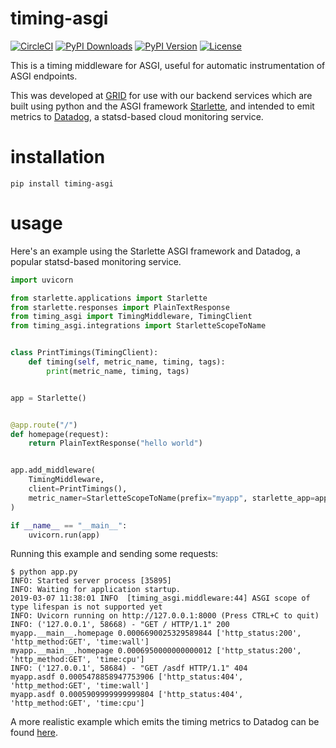 # timing-asgi
[![CircleCI](https://circleci.com/gh/steinnes/timing-asgi.svg?style=svg&circle-token=4e141ed4d7231ab6d00dc7b14624d759cf16e1d2)](https://circleci.com/gh/steinnes/timing-asgi)
[![PyPI Downloads](https://img.shields.io/pypi/dm/timing-asgi.svg)](https://pypi.org/project/timing-asgi/)
[![PyPI Version](https://img.shields.io/pypi/v/timing-asgi.svg)](https://pypi.org/project/timing-asgi/)
[![License](https://img.shields.io/badge/license-mit-blue.svg)](https://pypi.org/project/timing-asgi/)

This is a timing middleware for ASGI, useful for automatic instrumentation of ASGI endpoints.

This was developed at [GRID](https://github.com/GRID-is) for use with our backend services which are built using
python and the ASGI framework [Starlette](https://starlette.io), and intended to emit metrics to [Datadog](https://datadog.com),
a statsd-based cloud monitoring service.

# installation

```
pip install timing-asgi
```

# usage

Here's an example using the Starlette ASGI framework and Datadog, a popular statsd-based monitoring service.

```python
import uvicorn

from starlette.applications import Starlette
from starlette.responses import PlainTextResponse
from timing_asgi import TimingMiddleware, TimingClient
from timing_asgi.integrations import StarletteScopeToName


class PrintTimings(TimingClient):
    def timing(self, metric_name, timing, tags):
        print(metric_name, timing, tags)


app = Starlette()


@app.route("/")
def homepage(request):
    return PlainTextResponse("hello world")


app.add_middleware(
    TimingMiddleware,
    client=PrintTimings(),
    metric_namer=StarletteScopeToName(prefix="myapp", starlette_app=app)
)

if __name__ == "__main__":
    uvicorn.run(app)

```

Running this example and sending some requests:

```
$ python app.py
INFO: Started server process [35895]
INFO: Waiting for application startup.
2019-03-07 11:38:01 INFO  [timing_asgi.middleware:44] ASGI scope of type lifespan is not supported yet
INFO: Uvicorn running on http://127.0.0.1:8000 (Press CTRL+C to quit)
INFO: ('127.0.0.1', 58668) - "GET / HTTP/1.1" 200
myapp.__main__.homepage 0.0006690025329589844 ['http_status:200', 'http_method:GET', 'time:wall']
myapp.__main__.homepage 0.0006950000000000012 ['http_status:200', 'http_method:GET', 'time:cpu']
INFO: ('127.0.0.1', 58684) - "GET /asdf HTTP/1.1" 404
myapp.asdf 0.0005478858947753906 ['http_status:404', 'http_method:GET', 'time:wall']
myapp.asdf 0.0005909999999999804 ['http_status:404', 'http_method:GET', 'time:cpu']
```

A more realistic example which emits the timing metrics to Datadog can be found
[here](https://github.com/steinnes/timing-starlette-asgi-example).
